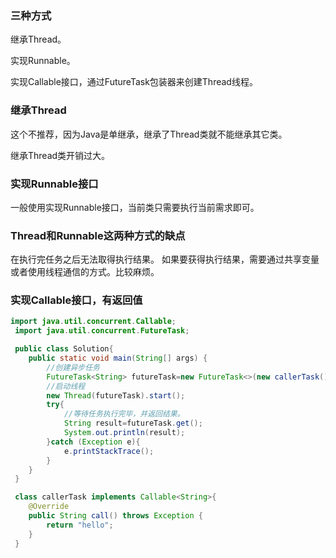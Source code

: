 ### 三种方式

继承Thread。

实现Runnable。

实现Callable接口，通过FutureTask包装器来创建Thread线程。

### 继承Thread

这个不推荐，因为Java是单继承，继承了Thread类就不能继承其它类。

继承Thread类开销过大。    

### 实现Runnable接口

一般使用实现Runnable接口，当前类只需要执行当前需求即可。

### Thread和Runnable这两种方式的缺点

在执行完任务之后无法取得执行结果。
如果要获得执行结果，需要通过共享变量或者使用线程通信的方式。比较麻烦。

### 实现Callable接口，有返回值

```java
import java.util.concurrent.Callable;
 import java.util.concurrent.FutureTask;

 public class Solution{
    public static void main(String[] args) {
        //创建异步任务
        FutureTask<String> futureTask=new FutureTask<>(new callerTask());
        //启动线程
        new Thread(futureTask).start();
        try{
            //等待任务执行完毕，并返回结果。
            String result=futureTask.get();
            System.out.println(result);
        }catch (Exception e){
            e.printStackTrace();
        }
    }
 }

 class callerTask implements Callable<String>{
    @Override
    public String call() throws Exception {
        return "hello";
    }
 }
```

